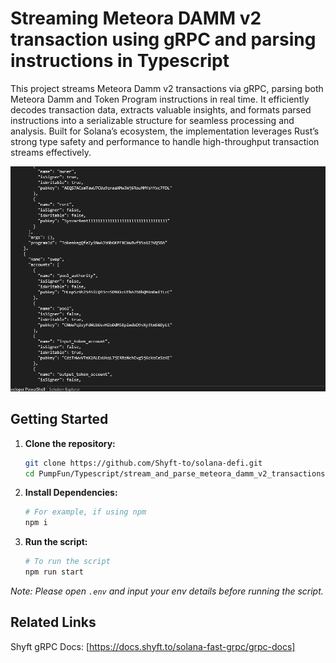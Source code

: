 <a id="readme-top"></a>

# Streaming Meteora DAMM v2 transaction using gRPC and parsing instructions in Typescript

This project streams Meteora Damm v2 transactions via gRPC, parsing both Meteora Damm and Token Program instructions in real time. It efficiently decodes transaction data, extracts valuable insights, and formats parsed instructions into a serializable structure for seamless processing and analysis. Built for Solana’s ecosystem, the implementation leverages Rust’s strong type safety and performance to handle high-throughput transaction streams effectively.

![screenshot](assets/meteora_damm_screenshot.png?raw=true "Screenshot")

## Getting Started

1. **Clone the repository:**
   ```bash
   git clone https://github.com/Shyft-to/solana-defi.git
   cd PumpFun/Typescript/stream_and_parse_meteora_damm_v2_transactions
   ```

2. **Install Dependencies:**

    ```bash
    # For example, if using npm
    npm i
    ```

3. **Run the script:**

    ```bash
    # To run the script
    npm run start
    ```

*Note: Please open `.env` and input your env details before running the script.*

## Related Links

Shyft gRPC Docs: [https://docs.shyft.to/solana-fast-grpc/grpc-docs]